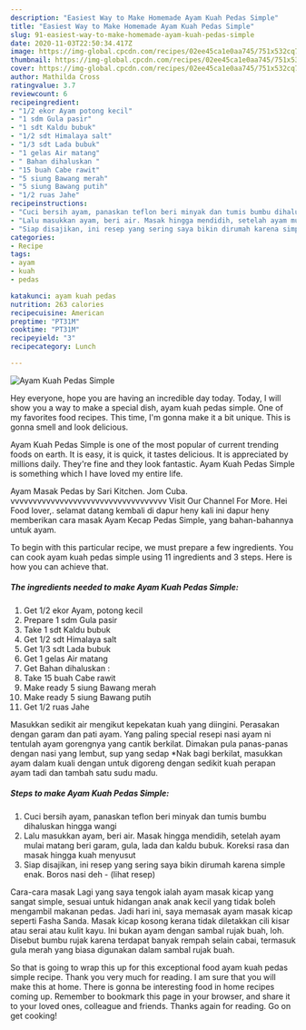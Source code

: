 ```yaml
---
description: "Easiest Way to Make Homemade Ayam Kuah Pedas Simple"
title: "Easiest Way to Make Homemade Ayam Kuah Pedas Simple"
slug: 91-easiest-way-to-make-homemade-ayam-kuah-pedas-simple
date: 2020-11-03T22:50:34.417Z
image: https://img-global.cpcdn.com/recipes/02ee45ca1e0aa745/751x532cq70/ayam-kuah-pedas-simple-foto-resep-utama.jpg
thumbnail: https://img-global.cpcdn.com/recipes/02ee45ca1e0aa745/751x532cq70/ayam-kuah-pedas-simple-foto-resep-utama.jpg
cover: https://img-global.cpcdn.com/recipes/02ee45ca1e0aa745/751x532cq70/ayam-kuah-pedas-simple-foto-resep-utama.jpg
author: Mathilda Cross
ratingvalue: 3.7
reviewcount: 6
recipeingredient:
- "1/2 ekor Ayam potong kecil"
- "1 sdm Gula pasir"
- "1 sdt Kaldu bubuk"
- "1/2 sdt Himalaya salt"
- "1/3 sdt Lada bubuk"
- "1 gelas Air matang"
- " Bahan dihaluskan "
- "15 buah Cabe rawit"
- "5 siung Bawang merah"
- "5 siung Bawang putih"
- "1/2 ruas Jahe"
recipeinstructions:
- "Cuci bersih ayam, panaskan teflon beri minyak dan tumis bumbu dihaluskan hingga wangi"
- "Lalu masukkan ayam, beri air. Masak hingga mendidih, setelah ayam mulai matang beri garam, gula, lada dan kaldu bubuk. Koreksi rasa dan masak hingga kuah menyusut"
- "Siap disajikan, ini resep yang sering saya bikin dirumah karena simple enak. Boros nasi deh             (lihat resep)"
categories:
- Recipe
tags:
- ayam
- kuah
- pedas

katakunci: ayam kuah pedas 
nutrition: 263 calories
recipecuisine: American
preptime: "PT31M"
cooktime: "PT31M"
recipeyield: "3"
recipecategory: Lunch

---
```



![Ayam Kuah Pedas Simple](https://img-global.cpcdn.com/recipes/02ee45ca1e0aa745/751x532cq70/ayam-kuah-pedas-simple-foto-resep-utama.jpg)

Hey everyone, hope you are having an incredible day today. Today, I will show you a way to make a special dish, ayam kuah pedas simple. One of my favorites food recipes. This time, I'm gonna make it a bit unique. This is gonna smell and look delicious.

Ayam Kuah Pedas Simple is one of the most popular of current trending foods on earth. It is easy, it is quick, it tastes delicious. It is appreciated by millions daily. They're fine and they look fantastic. Ayam Kuah Pedas Simple is something which I have loved my entire life.

Ayam Masak Pedas by Sari Kitchen. Jom Cuba. vvvvvvvvvvvvvvvvvvvvvvvvvvvvvvvvvvv Visit Our Channel For More. Hei Food lover,. selamat datang kembali di dapur heny kali ini dapur heny memberikan cara masak Ayam Kecap Pedas Simple, yang bahan-bahannya untuk ayam.


To begin with this particular recipe, we must prepare a few ingredients. You can cook ayam kuah pedas simple using 11 ingredients and 3 steps. Here is how you can achieve that.

<!--inarticleads1-->

##### The ingredients needed to make Ayam Kuah Pedas Simple:

1. Get 1/2 ekor Ayam, potong kecil
1. Prepare 1 sdm Gula pasir
1. Take 1 sdt Kaldu bubuk
1. Get 1/2 sdt Himalaya salt
1. Get 1/3 sdt Lada bubuk
1. Get 1 gelas Air matang
1. Get  Bahan dihaluskan :
1. Take 15 buah Cabe rawit
1. Make ready 5 siung Bawang merah
1. Make ready 5 siung Bawang putih
1. Get 1/2 ruas Jahe


Masukkan sedikit air mengikut kepekatan kuah yang diingini. Perasakan dengan garam dan pati ayam. Yang paling special resepi nasi ayam ni tentulah ayam gorengnya yang cantik berkilat. Dimakan pula panas-panas dengan nasi yang lembut, sup yang sedap *Nak bagi berkilat, masukkan ayam dalam kuali dengan untuk digoreng dengan sedikit kuah perapan ayam tadi dan tambah satu sudu madu. 

<!--inarticleads2-->

##### Steps to make Ayam Kuah Pedas Simple:

1. Cuci bersih ayam, panaskan teflon beri minyak dan tumis bumbu dihaluskan hingga wangi
1. Lalu masukkan ayam, beri air. Masak hingga mendidih, setelah ayam mulai matang beri garam, gula, lada dan kaldu bubuk. Koreksi rasa dan masak hingga kuah menyusut
1. Siap disajikan, ini resep yang sering saya bikin dirumah karena simple enak. Boros nasi deh -             (lihat resep)


Cara-cara masak Lagi yang saya tengok ialah ayam masak kicap yang sangat simple, sesuai untuk hidangan anak anak kecil yang tidak boleh mengambil makanan pedas. Jadi hari ini, saya memasak ayam masak kicap seperti Fasha Sanda. Masak kicap kosong kerana tidak diletakkan cili kisar atau serai atau kulit kayu. Ini bukan ayam dengan sambal rujak buah, loh. Disebut bumbu rujak karena terdapat banyak rempah selain cabai, termasuk gula merah yang biasa digunakan dalam sambal rujak buah. 

So that is going to wrap this up for this exceptional food ayam kuah pedas simple recipe. Thank you very much for reading. I am sure that you will make this at home. There is gonna be interesting food in home recipes coming up. Remember to bookmark this page in your browser, and share it to your loved ones, colleague and friends. Thanks again for reading. Go on get cooking!
